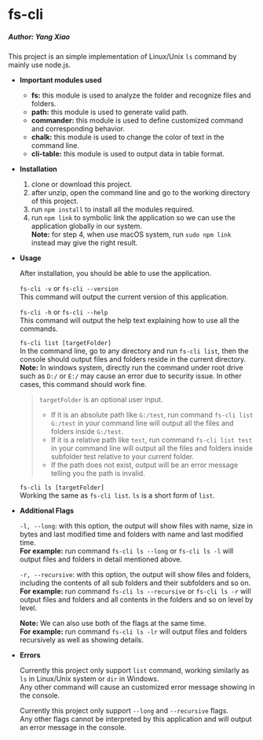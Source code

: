 # fs-cli
##### Author: Yang Xiao

This project is an simple implementation of Linux/Unix `ls` command by mainly use node.js.

* **Important modules used**
  * **fs:** this module is used to analyze the folder and recognize files and folders.
  * **path:** this module is used to generate valid path.
  * **commander:** this module is used to define customized command and corresponding behavior.
  * **chalk:** this module is used to change the color of text in the command line.
  * **cli-table:** this module is used to output data in table format.
  
* **Installation**
  1. clone or download this project.
  2. after unzip, open the command line and go to the working directory of this project.
  3. run `npm install` to install all the modules required.
  4. run `npm link` to symbolic link the application so we can use the application globally in our system.\
  **Note:** for step 4, when use macOS system, run `sudo npm link` instead may give the right result.

* **Usage**

  After installation, you should be able to use the application.
  
  `fs-cli -v` or `fs-cli --version`\
  This command will output the current version of this application.

  `fs-cli -h` or `fs-cli --help`\
  This command will output the help text explaining how to use all the commands.

  `fs-cli list [targetFolder]`\
  In the command line, go to any directory and run `fs-cli list`, then the console should output files and folders reside in the current   directory.\
  **Note:** In windows system, directly run the command under root drive such as `D:/` or `E:/` may cause an error due to security issue.   In other cases, this command should work fine.
  
  > `targetFolder` is an optional user input.
  > * If it is an absolute path like `G:/test`, run command `fs-cli list G:/test` in your command line will output all the files and
  folders inside `G:/test`.
  > * If it is a relative path like `test`, run command `fs-cli list test` in your command line will output all the files and folders
  inside subfolder test relative to your current folder.
  > * If the path does not exist, output will be an error message telling you the path is invalid.

  `fs-cli ls [targetFolder]`\
  Working the same as `fs-cli list`. `ls` is a short form of `list`.

* **Additional Flags**

  `-l, --long`: with this option, the output will show files with name, size in bytes and last modified time and folders with name and     last modified time.\
  **For example:** run command `fs-cli ls --long` or `fs-cli ls -l` will output files and folders in detail mentioned above.

  `-r, --recursive`: with this option, the output will show files and folders, including the contents of all sub folders and their         subfolders and so on.\
  **For example:** run command `fs-cli ls --recursive` or `fs-cli ls -r` will output files and folders and all contents in the folders
  and so on level by level.

  **Note:** We can also use both of the flags at the same time.\
  **For example:** run command `fs-cli ls -lr` will output files and folders recursively as well as showing details.

* **Errors**

  Currently this project only support `list` command, working similarly as `ls` in Linux/Unix system or `dir` in Windows.\
  Any other command will cause an customized error message showing in the console.
  
  Currently this project only support `--long` and `--recursive` flags.\
  Any other flags cannot be interpreted by this application and will output an error message in the console.
